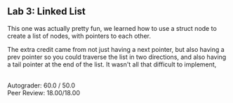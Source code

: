 ## Lab 3: Linked List
This one was actually pretty fun, we learned how to use a struct node to create a list of nodes, with pointers to each other. 

The extra credit came from not just having a next pointer, but also having a prev pointer so you could traverse the list in two directions, and also having a tail pointer at the end of the list. It wasn't all that difficult to implement,  


<br />
Autograder:  60.0 / 50.0 
<br />
Peer Review: 18.00/18.00
